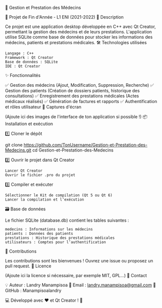 🏥 Gestion et Prestation des Médecins

📌 Projet de Fin d'Année - L1 ENI (2021-2022)
📜 Description

Ce projet est une application desktop développée en C++ avec Qt Creator, permettant la gestion des médecins et de leurs prestations.
L'application utilise SQLite comme base de données pour stocker les informations des médecins, patients et prestations médicales.
🛠️ Technologies utilisées

    Langage : C++
    Framework : Qt Creator
    Base de données : SQLite
    IDE : Qt Creator

✨ Fonctionnalités

✅ Gestion des médecins (Ajout, Modification, Suppression, Recherche)
✅ Gestion des patients (Création de dossiers patients, historique des consultations)
✅ Enregistrement des prestations médicales (Actes médicaux réalisés)
✅ Génération de factures et rapports
✅ Authentification et rôles utilisateur
📸 Captures d'écran

(Ajoute ici des images de l'interface de ton application si possible !)
📦 Installation et exécution

1️⃣ Cloner le dépôt

git clone https://github.com/TonUsername/Gestion-et-Prestation-des-Medecins.git
cd Gestion-et-Prestation-des-Medecins

2️⃣ Ouvrir le projet dans Qt Creator

    Lancer Qt Creator
    Ouvrir le fichier .pro du projet

3️⃣ Compiler et exécuter

    Sélectionner le Kit de compilation (Qt 5 ou Qt 6)
    Lancer la compilation et l’exécution

🗃️ Base de données

Le fichier SQLite (database.db) contient les tables suivantes :

    medecins : Informations sur les médecins
    patients : Données des patients
    prestations : Historique des prestations médicales
    utilisateurs : Comptes pour l’authentification

🤝 Contributions

Les contributions sont les bienvenues ! Ouvrez une issue ou proposez un pull request.
📜 Licence

(Ajoute ici la licence si nécessaire, par exemple MIT, GPL...)
📩 Contact

💡 Auteur : Landry Manampisoa
📧 Email : landry.manampisoa@gmail.com
🔗 GitHub : Manampisoalandry

💻 Développé avec ❤️ et Qt Creator ! 🚀
